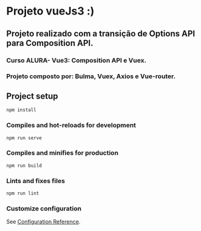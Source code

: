 # Projeto vueJs3 :)

## Projeto realizado com a transição de Options API para Composition API.
### Curso ALURA- Vue3: Composition API e Vuex.

### Projeto composto por: Bulma, Vuex, Axios e Vue-router.

## Project setup
```
npm install
```

### Compiles and hot-reloads for development
```
npm run serve
```

### Compiles and minifies for production
```
npm run build
```

### Lints and fixes files
```
npm run lint
```

### Customize configuration
See [Configuration Reference](https://cli.vuejs.org/config/).
